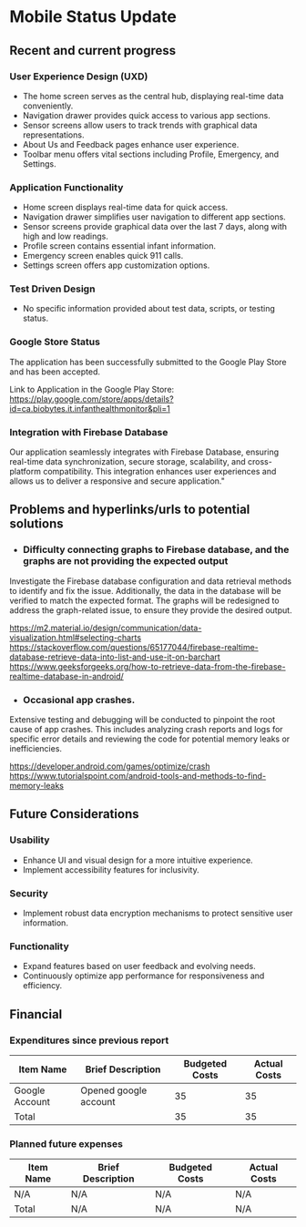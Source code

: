# Mobile Status Update
## Recent and current progress
### User Experience Design (UXD)
- The home screen serves as the central hub, displaying real-time data conveniently.
- Navigation drawer provides quick access to various app sections.
- Sensor screens allow users to track trends with graphical data representations.
- About Us and Feedback pages enhance user experience.
- Toolbar menu offers vital sections including Profile, Emergency, and Settings.

### Application Functionality
- Home screen displays real-time data for quick access.
- Navigation drawer simplifies user navigation to different app sections.
- Sensor screens provide graphical data over the last 7 days, along with high and low readings.
- Profile screen contains essential infant information.
- Emergency screen enables quick 911 calls.
- Settings screen offers app customization options.

### Test Driven Design
- No specific information provided about test data, scripts, or testing status.

### Google Store Status
The application has been successfully submitted to the Google Play Store and has been accepted.

Link to Application in the Google Play Store: https://play.google.com/store/apps/details?id=ca.biobytes.it.infanthealthmonitor&pli=1

### Integration with Firebase Database
Our application seamlessly integrates with Firebase Database, ensuring real-time data synchronization, secure storage, scalability, and cross-platform compatibility. This integration enhances user experiences and allows us to deliver a responsive and secure application."


## Problems and hyperlinks/urls to potential solutions

- ### Difficulty connecting graphs to Firebase database, and the graphs are not providing the expected output
Investigate the Firebase database configuration and data retrieval methods to identify and fix the issue. Additionally, the data in the database will be verified to match the expected format. The graphs will be redesigned to address the graph-related issue,  to ensure they provide the desired output.

https://m2.material.io/design/communication/data-visualization.html#selecting-charts
https://stackoverflow.com/questions/65177044/firebase-realtime-database-retrieve-data-into-list-and-use-it-on-barchart
https://www.geeksforgeeks.org/how-to-retrieve-data-from-the-firebase-realtime-database-in-android/

- ### Occasional app crashes.
Extensive testing and debugging will be conducted to pinpoint the root cause of app crashes. This includes analyzing crash reports and logs for specific error details and reviewing the code for potential memory leaks or inefficiencies.

https://developer.android.com/games/optimize/crash
https://www.tutorialspoint.com/android-tools-and-methods-to-find-memory-leaks


## Future Considerations
### Usability
- Enhance UI and visual design for a more intuitive experience.
- Implement accessibility features for inclusivity.

### Security
- Implement robust data encryption mechanisms to protect sensitive user information.

### Functionality
- Expand features based on user feedback and evolving needs.
- Continuously optimize app performance for responsiveness and efficiency.

## Financial
### Expenditures since previous report
| Item Name |Brief Description | Budgeted Costs |Actual Costs|
| -------- | -------- | -------- | ---------- |
|Google Account | Opened google account | 35 | 35 |
|Total |  | 35 | 35 |

### Planned future expenses
| Item Name |Brief Description | Budgeted Costs |Actual Costs|
| -------- | -------- | -------- | ---------- |
|N/A | N/A | N/A |N/A |
|Total | N/A | N/A | N/A |

